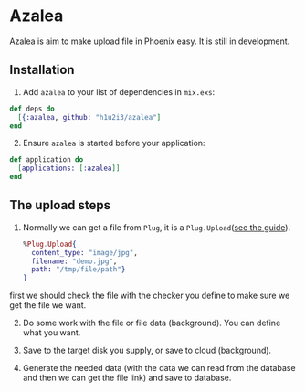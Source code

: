 # Azalea

Azalea is aim to make upload file in Phoenix easy.
It is still in development.

## Installation

1. Add `azalea` to your list of dependencies in `mix.exs`:

  ```elixir
  def deps do
    [{:azalea, github: "h1u2i3/azalea"]
  end
  ```

2. Ensure `azalea` is started before your application:

  ```elixir
  def application do
    [applications: [:azalea]]
  end
  ```

## The upload steps
1. Normally we can get a file from `Plug`,
it is a `Plug.Upload`([see the guide](http://www.phoenixframework.org/docs/file-uploads)).

    ```elixir
    %Plug.Upload{
      content_type: "image/jpg",
      filename: "demo.jpg",
      path: "/tmp/file/path"}
    }
    ```
first we should check the file with the checker you define to make sure we get
the file we want.

2. Do some work with the file or file data (background). You can define what you want.

3. Save to the target disk you supply, or save to cloud (background).

4. Generate the needed data (with the data we can read from the database and
   then we can get the file link) and save to database.
